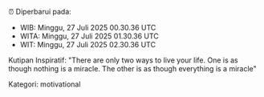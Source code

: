 ⏰ Diperbarui pada:
- WIB: Minggu, 27 Juli 2025 00.30.36 UTC
- WITA: Minggu, 27 Juli 2025 01.30.36 UTC
- WIT: Minggu, 27 Juli 2025 02.30.36 UTC

Kutipan Inspiratif:
"There are only two ways to live your life. One is as though nothing is a miracle. The other is as though everything is a miracle"


Kategori: motivational

